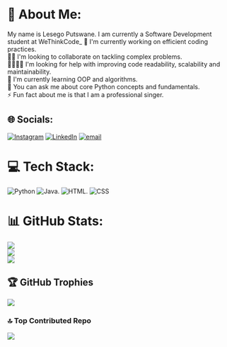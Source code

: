 # 💫 About Me:
My name is Lesego Putswane. I am currently a Software Development student at WeThinkCode_
🔭 I'm currently working on efficient coding practices.<br>👯‍♀️ I'm looking to collaborate on tackling complex problems.<br>🫱🏽‍🫲🏽 I'm looking for help with improving code readability, scalability and maintainability.<br>🌱 I'm currently learning OOP and algorithms.<br>💬 You can ask me about core Python concepts and fundamentals.<br>⚡ Fun fact about me is that I am a professional singer. <br>


## 🌐 Socials: 
[![Instagram](https://img.shields.io/badge/Instagram-%23E4405F.svg?logo=Instagram&logoColor=white)](https://instagram.com/ego_putswane) [![LinkedIn](https://img.shields.io/badge/LinkedIn-%230077B5.svg?logo=linkedin&logoColor=white)](https://linkedin.com/in/LesegoPutswane) [![email](https://img.shields.io/badge/Email-D14836?logo=gmail&logoColor=white)](mailto:putswanelesego96@gmail.com) 

# 💻 Tech Stack:
![Python](https://img.shields.io/badge/python-3670A0?style=for-the-badge&logo=python&logoColor=ffdd54) ![Java](https://img.shields.io/badge/java-%23ED8B00.svg?style=for-the-badge&logo=openjdk&logoColor=white). ![HTML](https://img.shields.io/badge/HTML-E34F26?style=for-the-badge&logo=html5&logoColor=white). ![CSS](https://img.shields.io/badge/CSS-1572B6?style=for-the-badge&logo=css3&logoColor=white)
# 📊 GitHub Stats:
![](https://github-readme-stats.vercel.app/api?username=Sego-Putswane&theme=dark&hide_border=true&include_all_commits=true&count_private=false)<br/>
![](https://nirzak-streak-stats.vercel.app/?user=Sego-Putswane&theme=dark&hide_border=true)<br/>
![](https://github-readme-stats.vercel.app/api/top-langs/?username=Sego-Putswane&theme=dark&hide_border=true&include_all_commits=true&count_private=false&layout=compact)

## 🏆 GitHub Trophies
![](https://github-profile-trophy.vercel.app/?username=Sego-Putswane&theme=radical&no-frame=true&no-bg=true&margin-w=4)

### 🔝 Top Contributed Repo
![](https://github-contributor-stats.vercel.app/api?username=Sego-Putswane&limit=5&theme=dark&combine_all_yearly_contributions=true)

<!-- Proudly created with GPRM ( https://gprm.itsvg.in ) -->
